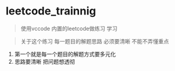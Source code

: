 # leetcode_trainnig
> 使用vccode 内置的leetcode做练习 学习

> 关于这个练习 每一题目的解题思路 必须要清晰 不能不弄懂重点 
1. 第一个就是每一个题目的解题方式要多元化
2. 思路要清晰 把问题想透彻
